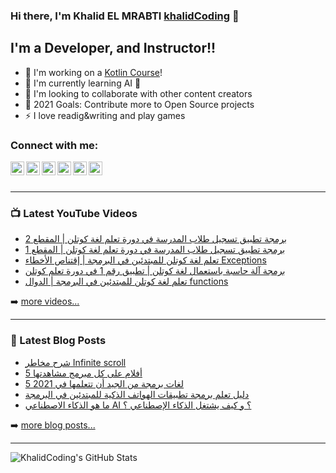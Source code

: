 ### Hi there, I'm Khalid EL MRABTI  [khalidCoding](https://khalidcoding.com/) 👋

## I'm a Developer, and Instructor!!

- 🔭 I'm working on a [Kotlin Course](https://www.youtube.com/watch?v=zC8IKtBlOrE&list=PLtRaTjjI0JHPyGv9D3sws5PejPtKZfEFh)!
- 🌱 I'm currently learning AI 🤣
- 👯 I'm looking to collaborate with other content creators
- 🥅 2021 Goals: Contribute more to Open Source projects
- ⚡ I love readig&writing and play games


### Connect with me:

[<img align="left" alt="khalidcoding.com" width="22px" src="https://khalidcoding.com/wp-content/uploads/2020/01/fav.png" />](https://khalidcoding.com/)
[<img align="left" alt="khalidcoding | YouTube" width="22px" src="https://cdn.jsdelivr.net/npm/simple-icons@v3/icons/youtube.svg" />](https://www.youtube.com/channel/UC63t6j4X8EjabArl2rtWlJQ)
[<img align="left" alt="khalidcoding | Twitter" width="22px" src="https://cdn.jsdelivr.net/npm/simple-icons@v3/icons/twitter.svg" />](https://twitter.com/KhalidCoding)
[<img align="left" alt="khalidcoding | Instagram" width="22px" src="https://cdn.jsdelivr.net/npm/simple-icons@v3/icons/facebook.svg" />](https://www.facebook.com/khalidcoding/)
[<img align="left" alt="khalidcoding | LinkedIn" width="22px" src="https://cdn.jsdelivr.net/npm/simple-icons@v3/icons/linkedin.svg" />](https://www.linkedin.com/in/khalid-el-mrabti/)
[<img align="left" alt="khalidcoding | Instagram" width="22px" src="https://cdn.jsdelivr.net/npm/simple-icons@v3/icons/instagram.svg" />](https://www.instagram.com/khalidelmrabti/)

<br />
<br />

---

### 📺 Latest YouTube Videos

<!-- YOUTUBE:START -->
- [برمجة تطبيق تسجيل طلاب المدرسة في دورة تعلم لغة كوتلن | المقطع 2](https://www.youtube.com/watch?v=usF9ygR3_jg)
- [برمجة تطبيق تسجيل طلاب المدرسة في دورة تعلم لغة كوتلن | المقطع 1](https://www.youtube.com/watch?v=1QqHd_0LmxI)
- [تعلم لغة كوتلن للمبتدئين في البرمجة | إقتناص الأخطاء Exceptions](https://www.youtube.com/watch?v=NDULAPsXBU4)
- [برمجة آلة حاسبة باستعمال لغة كوتلن | تطبيق رقم 1 في دورة تعلم كوتلن](https://www.youtube.com/watch?v=0NN0x7S9uhM)
- [تعلم لغة كوتلن للمبتدئين في البرمجة | الدوال functions](https://www.youtube.com/watch?v=tG7WtjnRgFY)
<!-- YOUTUBE:END -->

➡️ [more videos...](https://www.youtube.com/channel/UC63t6j4X8EjabArl2rtWlJQ)

---

### 📕 Latest Blog Posts

<!-- BLOG-POST-LIST:START -->
- [شرح مخاطر Infinite scroll](https://khalidcoding.com/%d8%b4%d8%b1%d8%ad-%d9%85%d8%ae%d8%a7%d8%b7%d8%b1-infinite-scroll/)
- [5 أفلام على كل مبرمج مشاهدتها](https://khalidcoding.com/5-%d8%a3%d9%81%d9%84%d8%a7%d9%85-%d8%b9%d9%84%d9%89-%d9%83%d9%84-%d9%85%d8%a8%d8%b1%d9%85%d8%ac-%d9%85%d8%b4%d8%a7%d9%87%d8%af%d8%aa%d9%87%d8%a7/)
- [5 لغات برمجة من الجيد أن تتعلمها في 2021](https://khalidcoding.com/5-%d9%84%d8%ba%d8%a7%d8%aa-%d8%a8%d8%b1%d9%85%d8%ac%d8%a9/)
- [دليل تعلم برمجة تطبيقات الهواتف الذكية للمبتدئين في البرمجة](https://khalidcoding.com/%d8%af%d9%84%d9%8a%d9%84-%d8%aa%d8%b9%d9%84%d9%85-%d8%a8%d8%b1%d9%85%d8%ac%d8%a9-%d8%aa%d8%b7%d8%a8%d9%8a%d9%82%d8%a7%d8%aa-%d8%a7%d9%84%d9%87%d9%88%d8%a7%d8%aa%d9%81/)
- [ما هو الذكاء الاصطناعي AI ؟ و كيف يشتغل الذكاء الإصطناعي ؟](https://khalidcoding.com/%d9%85%d8%a7-%d9%87%d9%88-%d8%a7%d9%84%d8%b0%d9%83%d8%a7%d8%a1-%d8%a7%d9%84%d8%a7%d8%b5%d8%b7%d9%86%d8%a7%d8%b9%d9%8a/)
<!-- BLOG-POST-LIST:END -->


➡️ [more blog posts...](https://khalidcoding.com/)

---


  <img align="left" alt="KhalidCoding's GitHub Stats" src="https://github-readme-stats.codestackr.vercel.app/api?username=KhalidCoding&show_icons=true&hide_border=true" />



[website]: https://khalidcoding.com/
[twitter]: https://twitter.com/KhalidCoding
[youtube]: https://www.youtube.com/channel/UC63t6j4X8EjabArl2rtWlJQ
[instagram]: https://www.instagram.com/khalidelmrabti/
[linkedin]: https://www.linkedin.com/in/khalid-el-mrabti/



